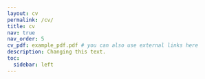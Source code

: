 ```yaml
---
layout: cv
permalink: /cv/
title: cv
nav: true
nav_order: 5
cv_pdf: example_pdf.pdf # you can also use external links here
description: Changing this text.
toc:
  sidebar: left
---
```

